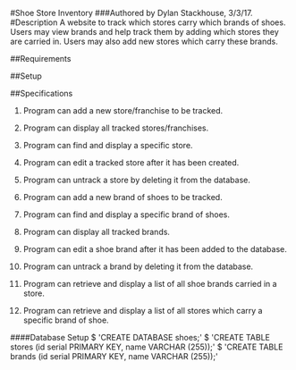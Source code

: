#Shoe Store Inventory
###Authored by Dylan Stackhouse, 3/3/17.
#Description
A website to track which stores carry which brands of shoes. Users may view brands and help track them by adding which stores they are carried in. Users may also add new stores which carry these brands.

##Requirements

##Setup

##Specifications

1. Program can add a new store/franchise to be tracked.
2. Program can display all tracked stores/franchises.
3. Program can find and display a specific store.
4. Program can edit a tracked store after it has been created.
5. Program can untrack a store by deleting it from the database.

6. Program can add a new brand of shoes to be tracked.
7. Program can find and display a specific brand of shoes.
8. Program can display all tracked brands.
9. Program can edit a shoe brand after it has been added to the database.
10. Program can untrack a brand by deleting it from the database.

11. Program can retrieve and display a list of all shoe brands carried in a store.
12. Program can retrieve and display a list of all stores which carry a specific brand of shoe.

####Database Setup
$ 'CREATE DATABASE shoes;'
$ 'CREATE TABLE stores (id serial PRIMARY KEY, name VARCHAR (255));'
$ 'CREATE TABLE brands (id serial PRIMARY KEY, name VARCHAR (255));'
